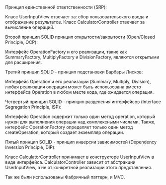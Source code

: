Принцип единственной ответственности (SRP):

Класс UserInputView отвечает за: сбор пользовательского ввода
и отображение результатов. Класс CalculatorController отвечает за вычисление операций.


Второй принцип SOLID принцип открытости/закрытости (Open/Closed Principle, OCP):


Интерфейс OperationFactory и его реализации, такие как SummaryFactory, MultiplyFactory и DivisionFactory, являются открытыми для расширения.


Третий принцип SOLID - принцип подстановки Барбары Лисков:

Интерфейс Operation и его реализации (Summary, Multiply, Division), любая реализация операции может быть использована вместо интерфейса Operation в любом месте кода, где ожидается операция.

Четвертый принцип SOLID - принцип разделения интерфейсов (Interface Segregation Principle, ISP):

Интерфейс Operation содержит только один метод operation, который нужен для выполнения операции над комплексными числами. 
Также, интерфейс OperationFactory определяет только один метод createOperation, который создает экземпляр операции.

Пятый принцип SOLID - принцип инверсии зависимостей (Dependency Inversion Principle, DIP):

Класс CalculatorController принимает в конструкторе UserInputView в виде интерфейса. CalculatorController зависит от абстракции UserInputView, а не от конкретной реализации этого представления.

Так же были использованы Фабричный паттерн, и MVC.


